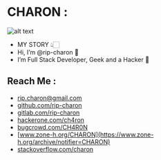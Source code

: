 # CHARON :

![alt text](https://m.media-amazon.com/images/I/81LSP0rGz1L._SS500_.jpg)

- MY STORY 👆🏻
- Hi, I’m @rip-charon 👋
- I’m Full Stack Developer, Geek and a Hacker 👀

## Reach Me : 
- [rip.charon@gmail.com](mailto:rip.charon@gmail.com)
- [github.com/rip-charon](https://github.com/rip-charon)
- [gitlab.com/rip-charon](https://gitlab.com/rip-charon)
- [hackerone.com/ch4ron](https://hackerone.com/ch4ron/)
- [bugcrowd.com/CH4R0N](https://bugcrowd.com/CH4R0N)
- [www.zone-h.org/CHARON](https://www.zone-h.org/archive/notifier=CHARON)
- [stackoverflow.com/charon](https://stackexchange.com/users/22479330/charon)

<!---
rip-charon/rip-charon is a ✨ special ✨ repository because its `README.md` (this file) appears on your GitHub profile.
You can click the Preview link to take a look at your changes.
--->
